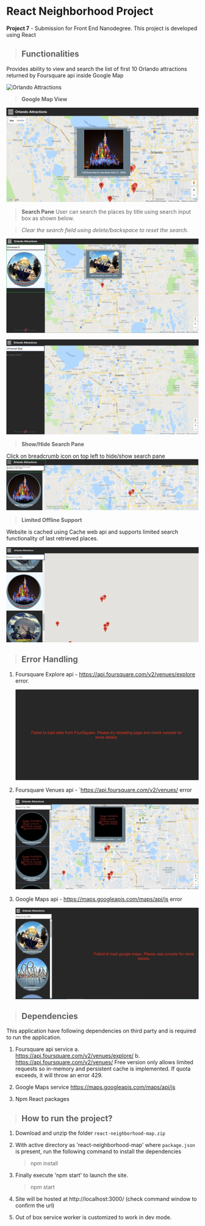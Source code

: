 # React Neighborhood Project

**Project 7** - Submission for Front End Nanodegree. This project is developed using React

>## Functionalities
Provides ability to view and search the list of first 10 Orlando attractions returned by Foursquare api inside Google Map

![Orlando Attractions](src/doc-assets/images/orlando-attractions.png?raw=true "Orlando Attractions")

>**Google Map View**

![Google Map View](src/doc-assets/images/orlando-attractions-map-view.png?raw=true "Google Map View")



>**Search Pane**
User can search the places by title using search input box as shown below.

>*Clear the search field using delete/backspace to reset the search.*

![Search Pane](src/doc-assets/images/orlando-attractions-search.png?raw=true "Search Pane")


![Search Pane No Results](src/doc-assets/images/search-no-results.png?raw=true "Search Pane No Results")

>**Show/Hide Search Pane**

Click on breadcrumb icon on top left to hide/show search pane
![Search Pane No Results](src/doc-assets/images/orlando-attractions-show-hide-search-pane.png?raw=true "Search Pane No Results")


>**Limited Offline Support**

Website is cached using Cache web api and supports limited search functionality of last retrieved places.

![Offline Search](src/doc-assets/images/orlando-attractions-offline.png?raw=true "Offline Search")


>## Error Handling
1. Foursquare Explore api - https://api.foursquare.com/v2/venues/explore error.

    ![Foursquare Api Explore Error](src/doc-assets/images/places-error-handling.png?raw=true "Foursquare Expore Error")

2. Foursquare Venues api - `https://api.foursquare.com/v2/venues/ error

    ![Foursquare Api Venues Error](src/doc-assets/images/photo-error-handling.png?raw=true "Foursquare Venues Error")

3. Google Maps api - https://maps.googleapis.com/maps/api/js error

    ![Google Maps Api Error](src/doc-assets/images/google-map-error-handling.png?raw=true "Google Maps Api Error")

>## Dependencies

This application have following dependencies on third party and is required to run the application.

1. Foursquare api service
    a. https://api.foursquare.com/v2/venues/explore/
    b. https://api.foursquare.com/v2/venues/
       Free version only allows limited requests so in-memory and persistent cache is implemented.
       If quota exceeds, it will throw an error 429.

2. Google Maps service
  https://maps.googleapis.com/maps/api/js

3. Npm React packages


>## How to run the project?

1. Download and unzip the folder `react-neighborhood-map.zip`

2. With active directory as 'react-neighborhood-map' where `package.json` is present, run the following command to install the dependencies

    >npm install

3. Finally execute 'npm start' to launch the site.

    >npm start

4. Site will be hosted at http://localhost:3000/ (check command window to confirm the url)

5. Out of box service worker is customized to work in dev mode.


